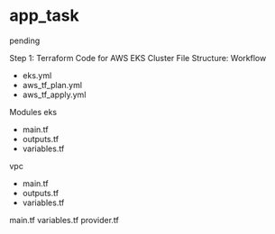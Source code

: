 # app_task
pending

Step 1: Terraform Code for AWS EKS Cluster
File Structure:
Workflow
 - eks.yml
 - aws_tf_plan.yml
 - aws_tf_apply.yml

Modules
 eks
  - main.tf
  - outputs.tf
  - variables.tf

vpc
 - main.tf
 - outputs.tf
 - variables.tf



 main.tf
 variables.tf
 provider.tf

 
